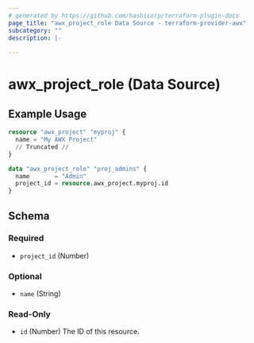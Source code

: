 ```yaml
---
# generated by https://github.com/hashicorp/terraform-plugin-docs
page_title: "awx_project_role Data Source - terraform-provider-awx"
subcategory: ""
description: |-
  
---
```


# awx_project_role (Data Source)



## Example Usage

```terraform
resource "awx_project" "myproj" {
  name = "My AWX Project"
  // Truncated //
}

data "awx_project_role" "proj_admins" {
  name       = "Admin"
  project_id = resource.awx_project.myproj.id
}
```

<!-- schema generated by tfplugindocs -->
## Schema

### Required

- `project_id` (Number)

### Optional

- `name` (String)

### Read-Only

- `id` (Number) The ID of this resource.
